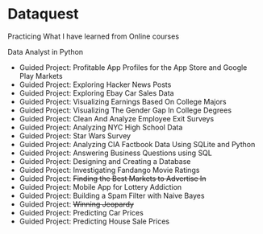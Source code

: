 # Dataquest

Practicing What I have learned from Online courses

Data Analyst in Python
- Guided Project: Profitable App Profiles for the App Store and Google Play Markets
- Guided Project: Exploring Hacker News Posts
- Guided Project: Exploring Ebay Car Sales Data
- Guided Project: Visualizing Earnings Based On College Majors
- Guided Project: Visualizing The Gender Gap In College Degrees
- Guided Project: Clean And Analyze Employee Exit Surveys
- Guided Project: Analyzing NYC High School Data
- Guided Project: Star Wars Survey
- Guided Project: Analyzing CIA Factbook Data Using SQLite and Python
- Guided Project: Answering Business Questions using SQL
- Guided Project: Designing and Creating a Database
- Guided Project: Investigating Fandango Movie Ratings
- Guided Project: ~~Finding the Best Markets to Advertise In~~
- Guided Project: Mobile App for Lottery Addiction
- Guided Project: Building a Spam Filter with Naive Bayes
- Guided Project: ~~Winning Jeopardy~~
- Guided Project: Predicting Car Prices
- Guided Project: Predicting House Sale Prices
